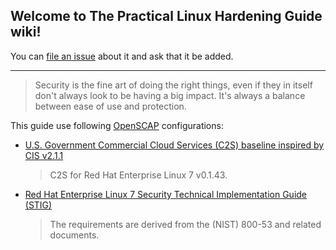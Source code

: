 ## Welcome to The Practical Linux Hardening Guide wiki!

You can [file an issue](https://github.com/trimstray/the-practical-linux-hardening-guide/issues) about it and ask that it be added.

---

  > Security is the fine art of doing the right things, even if they in itself don't always look to be having a big impact. It's always a balance between ease of use and protection.

This guide use following [OpenSCAP](https://www.open-scap.org/) configurations:

- [U.S. Government Commercial Cloud Services (C2S) baseline inspired by CIS v2.1.1](https://static.open-scap.org/ssg-guides/ssg-rhel7-guide-C2S.html)

  > C2S for Red Hat Enterprise Linux 7 v0.1.43.

- [Red Hat Enterprise Linux 7 Security Technical Implementation Guide (STIG)](https://www.stigviewer.com/stig/red_hat_enterprise_linux_7/)

  > The requirements are derived from the (NIST) 800-53 and related documents.
